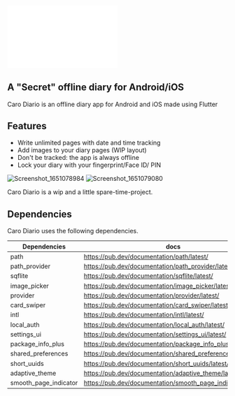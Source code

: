 <img src="assets/images/carodiarioUNC.gif" alt="Caro Diario" width=50% height=50%>

## A "Secret" offline diary for Android/iOS

Caro Diario is an offline diary app for Android and iOS made using Flutter

## Features

- Write unlimited pages with date and time tracking
- Add images to your diary pages (WIP layout)
- Don't be tracked: the app is always offline
- Lock your diary with your fingerprint/Face ID/ PIN

![Screenshot_1651078984](https://user-images.githubusercontent.com/91740137/165581753-0f4b854f-8bdf-469c-8c8b-8e65d08ec2ce.png)
![Screenshot_1651079080](https://user-images.githubusercontent.com/91740137/165581794-57701da9-9735-4455-8a05-9b5791d0eef6.png)


Caro Diario is a wip and a little spare-time-project.

## Dependencies

Caro Diario uses the following dependencies.

| Dependencies | docs |
| ------ | ------ |
| path | https://pub.dev/documentation/path/latest/ |
| path_provider | https://pub.dev/documentation/path_provider/latest/ |
| sqflite | https://pub.dev/documentation/sqflite/latest/ |
| image_picker | https://pub.dev/documentation/image_picker/latest/ |
| provider | https://pub.dev/documentation/provider/latest/ |
| card_swiper | https://pub.dev/documentation/card_swiper/latest/ |
| intl | https://pub.dev/documentation/intl/latest/ |
| local_auth | https://pub.dev/documentation/local_auth/latest/ |
| settings_ui | https://pub.dev/documentation/settings_ui/latest/ |
| package_info_plus | https://pub.dev/documentation/package_info_plus/latest/ |
| shared_preferences | https://pub.dev/documentation/shared_preferences/latest/ |
| short_uuids | https://pub.dev/documentation/short_uuids/latest/ |
| adaptive_theme | https://pub.dev/documentation/adaptive_theme/latest/ |
| smooth_page_indicator | https://pub.dev/documentation/smooth_page_indicator/latest/ |
